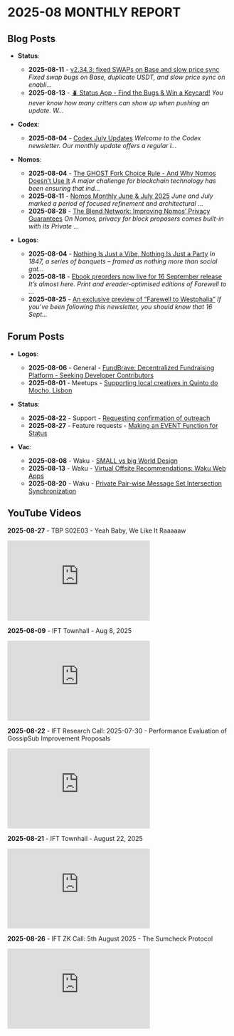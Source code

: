 # **2025-08 MONTHLY REPORT**
## Blog Posts

* **Status**:

  * **2025-08-11** - [v2.34.3: fixed SWAPs on Base and slow price sync](https://status.app/blog/v2-34-3-fixed-swaps-on-base-and-slow-price-sync)
    _Fixed swap bugs on Base, duplicate USDT, and slow price sync on enabli..._
  * **2025-08-13** - [🪲 Status App - Find the Bugs & Win a Keycard!](https://status.app/blog/status-app-find-the-bugs-win-a-keycard-2)
    _You never know how many critters can show up when pushing an update. W..._

* **Codex**:

  * **2025-08-04** - [Codex July Updates](https://blog.codex.storage/codex-july-updates)
    _Welcome to the Codex newsletter. Our monthly update offers a regular l..._

* **Nomos**:

  * **2025-08-04** - [The GHOST Fork Choice Rule - And Why Nomos Doesn’t Use It](https://blog.nomos.tech/the-ghost-fork-choice-rule-and-why-nomos-doesnt-use-it)
    _A major challenge for blockchain technology has been ensuring that ind..._
  * **2025-08-11** - [Nomos Monthly June & July 2025](https://blog.nomos.tech/nomos-monthly-june-july-2025)
    _June and July marked a period of focused refinement and architectural ..._
  * **2025-08-28** - [The Blend Network: Improving Nomos’ Privacy Guarantees](https://blog.nomos.tech/the-blend-network-improving-nomos-privacy-guarantees)
    _On Nomos, privacy for block proposers comes built-in with its Private ..._

* **Logos**:

  * **2025-08-04** - [Nothing Is Just a Vibe, Nothing Is Just a Party](https://press.logos.co/article/nothing-is-just-a-vibe-nothing-is-just-a-party)
    _In 1847, a series of banquets – framed as nothing more than social gat..._
  * **2025-08-18** - [Ebook preorders now live for 16 September release](https://press.logos.co/article/untitled-2)
    _It’s almost here. Print and ereader-optimised editions of Farewell to ..._
  * **2025-08-25** - [An exclusive preview of “Farewell to Westphalia”](https://press.logos.co/article/an-exclusive-preview-of-farewell-to-westphalia-2)
    _If you’ve been following this newsletter, you should know that 16 Sept..._


## Forum Posts

* **Logos**:
  * **2025-08-06** - 
<span class="category">General</span> - [FundBrave: Decentralized Fundraising Platform - Seeking Developer Contributors](https://forum.logos.co/t/fundbrave-decentralized-fundraising-platform-seeking-developer-contributors/572/1)
  * **2025-08-01** - 
<span class="category">Meetups</span> - [Supporting local creatives in Quinto do Mocho, Lisbon](https://forum.logos.co/t/supporting-local-creatives-in-quinto-do-mocho-lisbon/567/1)

* **Status**:
  * **2025-08-22** - 
<span class="category">Support</span> - [Requesting confirmation of outreach](https://discuss.status.app/t/requesting-confirmation-of-outreach/5056/1)
  * **2025-08-27** - 
<span class="category">Feature requests</span> - [Making an EVENT Function for Status](https://discuss.status.app/t/making-an-event-function-for-status/5060/1)

* **Vac**:
  * **2025-08-08** - 
<span class="category">Waku</span> - [SMALL vs big World Design](https://forum.vac.dev/t/small-vs-big-world-design/555/1)
  * **2025-08-13** - 
<span class="category">Waku</span> - [Virtual Offsite Recommendations: Waku Web Apps](https://forum.vac.dev/t/virtual-offsite-recommendations-waku-web-apps/558/1)
  * **2025-08-20** - 
<span class="category">Waku</span> - [Private Pair-wise Message Set Intersection Synchronization](https://forum.vac.dev/t/private-pair-wise-message-set-intersection-synchronization/560/1)


## YouTube Videos

**2025-08-27** - TBP S02E03 - Yeah Baby, We Like It Raaaaaw

<iframe width="320" height="180" src="https://www.youtube.com/embed/4GTpILipAlc" title="TBP S02E03 - Yeah Baby, We Like It Raaaaaw" frameborder="0" allowfullscreen></iframe>

**2025-08-09** - IFT Townhall - Aug 8, 2025

<iframe width="320" height="180" src="https://www.youtube.com/embed/PCRZ68Ht44M" title="IFT Townhall - Aug 8, 2025" frameborder="0" allowfullscreen></iframe>

**2025-08-22** - IFT Research Call: 2025-07-30 - Performance Evaluation of GossipSub Improvement Proposals

<iframe width="320" height="180" src="https://www.youtube.com/embed/ZKTVMr6FqtI" title="IFT Research Call: 2025-07-30 - Performance Evaluation of GossipSub Improvement Proposals" frameborder="0" allowfullscreen></iframe>

**2025-08-21** - IFT Townhall - August 22, 2025

<iframe width="320" height="180" src="https://www.youtube.com/embed/kfNSVbq9Esc" title="IFT Townhall - August 22, 2025" frameborder="0" allowfullscreen></iframe>

**2025-08-26** - IFT ZK Call: 5th August 2025 - The Sumcheck Protocol

<iframe width="320" height="180" src="https://www.youtube.com/embed/rJpjX_3JxwE" title="IFT ZK Call: 5th August 2025 - The Sumcheck Protocol" frameborder="0" allowfullscreen></iframe>


